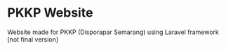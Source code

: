 # PKKP Website
Website made for PKKP (Disporapar Semarang) using Laravel framework<br>
[not final version]
